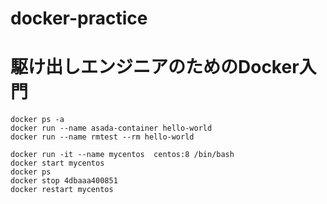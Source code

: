# docker-practice
# 駆け出しエンジニアのためのDocker入門

```
docker ps -a
docker run --name asada-container hello-world
docker run --name rmtest --rm hello-world

docker run -it --name mycentos  centos:8 /bin/bash
docker start mycentos
docker ps
docker stop 4dbaaa400851
docker restart mycentos
```
